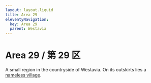 ```yaml
---
layout: layout.liquid
title: Area 29
eleventyNavigation:
  key: Area 29
  parent: Westavia
---
```


# Area 29 / 第 29 区

A small region in the countryside of Westavia. On its outskirts lies a [nameless village](/world/westavia/nameless-village/).
